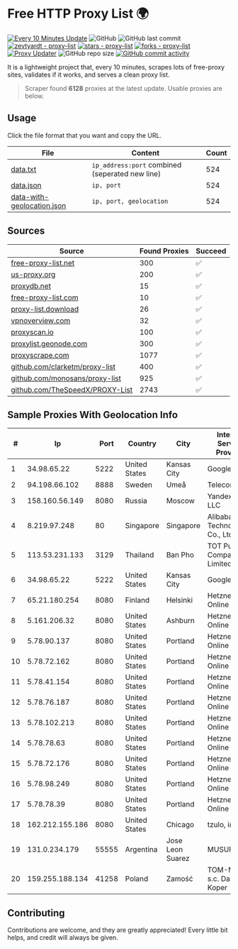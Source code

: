 
# Free HTTP Proxy List 🌍

[![Every 10 Minutes Update](https://github.com/mertguvencli/http-proxy-list/actions/workflows/main.yml/badge.svg?branch=main)](https://github.com/mertguvencli/http-proxy-list/actions/workflows/main.yml)
![GitHub](https://img.shields.io/github/license/mertguvencli/http-proxy-list)
![GitHub last commit](https://img.shields.io/github/last-commit/mertguvencli/http-proxy-list)
[![zevtyardt - proxy-list](https://img.shields.io/static/v1?label=zevtyardt&message=proxy-list&color=blue&logo=github)](https://github.com/zevtyardt/proxy-list "Go to GitHub repo")
[![stars - proxy-list](https://img.shields.io/github/stars/zevtyardt/proxy-list?style=social)](https://github.com/zevtyardt/proxy-list)
[![forks - proxy-list](https://img.shields.io/github/forks/zevtyardt/proxy-list?style=social)](https://github.com/zevtyardt/proxy-list)
[![Proxy Updater](https://github.com/zevtyardt/proxy-list/workflows/Proxy%20Updater/badge.svg)](https://github.com/zevtyardt/proxy-list/actions?query=workflow:"Proxy+Updater")
![GitHub repo size](https://img.shields.io/github/repo-size/zevtyardt/proxy-list)
[![GitHub commit activity](https://img.shields.io/github/commit-activity/m/zevtyardt/proxy-list?logo=commits)](https://github.com/zevtyardt/proxy-list/commits/main)

It is a lightweight project that, every 10 minutes, scrapes lots of free-proxy sites, validates if it works, and serves a clean proxy list.

> Scraper found **6128** proxies at the latest update. Usable proxies are below.

## Usage

Click the file format that you want and copy the URL.

|File|Content|Count|
|----|-------|-----|
|[data.txt](https://raw.githubusercontent.com/mertguvencli/http-proxy-list/main/proxy-list/data.txt)|`ip_address:port` combined (seperated new line)|524|
|[data.json](https://raw.githubusercontent.com/mertguvencli/http-proxy-list/main/proxy-list/data.json)|`ip, port`|524|
|[data-with-geolocation.json](https://raw.githubusercontent.com/mertguvencli/http-proxy-list/main/proxy-list/data-with-geolocation.json)|`ip, port, geolocation`|524|

## Sources

|Source|Found Proxies|Succeed|
|------|-------------|-------|
|[free-proxy-list.net](https://free-proxy-list.net)|300|✅|
|[us-proxy.org](https://www.us-proxy.org)|200|✅|
|[proxydb.net](http://proxydb.net)|15|✅|
|[free-proxy-list.com](https://free-proxy-list.com/?page=&port=&type%5B%5D=http&type%5B%5D=https&up_time=0&search=Search)|10|✅|
|[proxy-list.download](https://www.proxy-list.download/HTTP)|26|✅|
|[vpnoverview.com](https://vpnoverview.com/privacy/anonymous-browsing/free-proxy-servers)|32|✅|
|[proxyscan.io](https://www.proxyscan.io)|100|✅|
|[proxylist.geonode.com](https://proxylist.geonode.com/api/proxy-list?limit=300&page=1&sort_by=lastChecked&sort_type=desc&protocols=http,https)|300|✅|
|[proxyscrape.com](https://api.proxyscrape.com/v2/?request=displayproxies&protocol=http&timeout=10000&country=all&ssl=all&anonymity=all)|1077|✅|
|[github.com/clarketm/proxy-list](https://raw.githubusercontent.com/clarketm/proxy-list/master/proxy-list-raw.txt)|400|✅|
|[github.com/monosans/proxy-list](https://raw.githubusercontent.com/monosans/proxy-list/main/proxies/http.txt)|925|✅|
|[github.com/TheSpeedX/PROXY-List](https://raw.githubusercontent.com/TheSpeedX/PROXY-List/master/http.txt)|2743|✅|


## Sample Proxies With Geolocation Info

|#|Ip|Port|Country|City|Internet Service Provider|
|-|--|----|-------|----|-------------------------|
|1|34.98.65.22|5222|United States|Kansas City|Google LLC|
|2|94.198.66.102|8888|Sweden|Umeå|Telecom3|
|3|158.160.56.149|8080|Russia|Moscow|Yandex.Cloud LLC|
|4|8.219.97.248|80|Singapore|Singapore|Alibaba (US) Technology Co., Ltd.|
|5|113.53.231.133|3129|Thailand|Ban Pho|TOT Public Company Limited|
|6|34.98.65.22|5222|United States|Kansas City|Google LLC|
|7|65.21.180.254|8080|Finland|Helsinki|Hetzner Online GmbH|
|8|5.161.206.32|8080|United States|Ashburn|Hetzner Online GmbH|
|9|5.78.90.137|8080|United States|Portland|Hetzner Online GmbH|
|10|5.78.72.162|8080|United States|Portland|Hetzner Online GmbH|
|11|5.78.41.154|8080|United States|Portland|Hetzner Online GmbH|
|12|5.78.76.187|8080|United States|Portland|Hetzner Online GmbH|
|13|5.78.102.213|8080|United States|Portland|Hetzner Online GmbH|
|14|5.78.78.63|8080|United States|Portland|Hetzner Online GmbH|
|15|5.78.72.176|8080|United States|Portland|Hetzner Online GmbH|
|16|5.78.98.249|8080|United States|Portland|Hetzner Online GmbH|
|17|5.78.78.39|8080|United States|Portland|Hetzner Online GmbH|
|18|162.212.155.186|8080|United States|Chicago|tzulo, inc.|
|19|131.0.234.179|55555|Argentina|Jose Leon Suarez|MUSURIT|
|20|159.255.188.134|41258|Poland|Zamość|TOM-NET s.c. Dariusz Koper|



## Contributing

Contributions are welcome, and they are greatly appreciated! Every
little bit helps, and credit will always be given.


